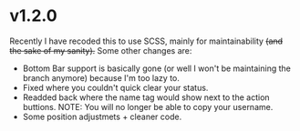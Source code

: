 # v1.2.0
Recently I have recoded this to use SCSS, mainly for maintainability ~~(and the sake of my sanity).~~ Some other changes are:
- Bottom Bar support is basically gone (or well I won't be maintaining the branch anymore) because I'm too lazy to.
- Fixed where you couldn't quick clear your status.
- Readded back where the name tag would show next to the action buttions. NOTE: You will no longer be able to copy your username.
- Some position adjustmets + cleaner code.